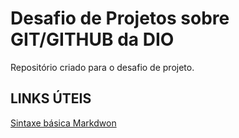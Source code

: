 # Desafio de Projetos sobre GIT/GITHUB da DIO
Repositório  criado para  o desafio de projeto.

## LINKS ÚTEIS
[Sintaxe básica Markdwon](https://www.markdownguide.org/basic-syntax/)
